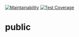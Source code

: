 [![Maintainability](https://api.codeclimate.com/v1/badges/b44d885e1c5781783231/maintainability)](https://codeclimate.com/github/bk-mg-sm-me/public/maintainability)
[![Test Coverage](https://api.codeclimate.com/v1/badges/b44d885e1c5781783231/test_coverage)](https://codeclimate.com/github/bk-mg-sm-me/public/test_coverage)
# public

